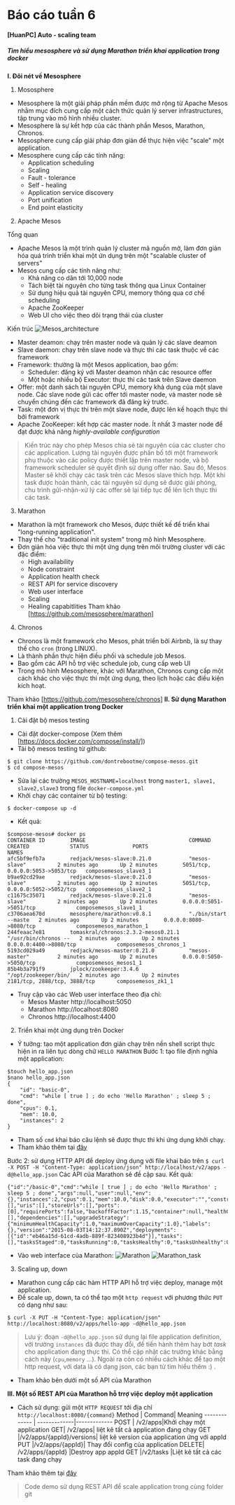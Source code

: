 # Báo cáo tuần 6
#### [HuanPC] Auto - scaling team
##### Tìm hiểu mesosphere và sử dụng Marathon  triển khai  application  trong  docker

**I.  Đôi nét về Mesosphere**

1.	Mososphere

- Mesosphere là một giải pháp phần mềm được mở rộng từ Apache Mesos nhằm  mục đích  cung cấp một cách thức quản lý server infrastructures, tập trung vào mô hình nhiều cluster.
- Mesosphere là sự kết hợp của các thành phần Mesos, Marathon, Chronos.
- Mesosphere cung cấp giải pháp đơn giản để thực hiện việc "scale" một application.
- Mesosphere cung cấp các tính năng:
	- Application scheduling 
	- Scaling
	- Fault - tolerance 
	- Self - healing
	- Application service discovery
	- Port unification
	- End point elasticity

2. Apache Mesos

Tổng quan
- Apache Mesos là một trình quản lý cluster mã nguồn mở, làm đơn giản hóa quá trình triển khai một ứn dụng trên một "scalable cluster of servers" 
- Mesos cung cấp các tính năng như:
	- Khả năng co dãn tới 10,000 node
	- Tách biệt tài nguyên cho từng task thông qua Linux Container
	- Sử dụng hiệu quả tài nguyên CPU, memory thông qua cơ chế scheduling
	- Apache ZooKeeper
	- Web UI cho việc theo dõi trạng thái của cluster

Kiến trúc
![Mesos_architecture]()
- Master deamon:  chạy trên master node và quản lý các slave deamon
- Slave daemon: chạy trên slave node và thực thi các task thuộc về các framework
- Framework: thường là một Mesos application, bao gồm:
	- Scheduler: đăng ký với Master deamon nhận các resource offer
	- Một hoặc nhiều bộ Executor: thực thi các task trên Slave daemon
- Offer: một danh sách tài nguyên CPU, memory khả dụng của một slave node. Các slave node gửi các offer tới master node, và master node sẽ chuyển chúng đến các framework đã đăng ký trước.
- Task: một đơn vị thực thi trên một slave node, được lên kế hoạch thực thi bởi framework
-  Apache ZooKeeper: kết hợp các master node. Ít nhất 3 master node để đạt được khả năng *highly-available configuration*
> Kiến trúc này cho phép Mesos chia sẻ  tài nguyên của các cluster cho các application.
> Lượng tài nguyên được phân bố tới một framework phụ thuộc vào các policy được thiết lập trên master node, và bộ framework scheduler sẽ quyết định sử dụng  offer nào. Sau đó, Mesos Master sẽ khởi chạy các task trên các Mesos slave thích hợp. Một khi task được hoàn thành, các tài nguyên sử dụng sẽ được giải phóng, chu trình gửi-nhận-xử lý các offer sẽ lại tiếp tục để lên lịch thực thi các task.


3. Marathon

- Marathon là một framework cho Mesos, được thiết kế để triển khai "long-running application".
-  Thay thế cho "traditional init system" trong mô hình Mesosphere.
- Đơn giản hóa việc thực thi một ứng dụng trên môi trường cluster với các đặc điểm:
	- High availability
	- Node constraint
	- Application health check
	- REST API for service discovery
	- Web user interface
	- Scaling
	- Healing capabitlities
Tham khảo [https://github.com/mesosphere/marathon]

4. Chronos

- Chronos là một framework cho Mesos, phát triển bởi Airbnb, là sự thay thế cho `cron` (trong LINUX). 
- Là thành phần thực  hiện điều phối và schedule job Mesos.
- Bao gồm các API hỗ trợ việc schedule job,  cung cấp web UI
- Trong mô hình Mesosphere, khác với Marathon, Chronos cung cấp một cách khác cho việc thực thi một ứng dụng, theo lịch hoặc các điều kiện kích hoạt.

Tham khảo [https://github.com/mesosphere/chronos]
**II. Sử dụng Marathon triển khai một application trong  Docker**
1. Cài đặt bộ mesos testing
- Cài đặt docker-compose (Xem thêm [https://docs.docker.com/compose/install/])
- Tải bộ mesos testing từ github:
```
$ git clone https://github.com/dontrebootme/compose-mesos.git
$ cd compose-mesos
```
- Sửa lại các trường `MESOS_HOSTNAME=localhost`  trong `master1, slave1, slave2,slave3` trong file `docker-compose.yml` 
- Khởi chạy các container từ bộ testing:
```
$ docker-compose up -d
```
- Kết quả:
```
$compose-mesos# docker ps 
CONTAINER ID        IMAGE                                 COMMAND                CREATED             STATUS              PORTS                              NAMES
afc5bf9efb7a        redjack/mesos-slave:0.21.0            "mesos-slave"          2 minutes ago       Up 2 minutes        5051/tcp, 0.0.0.0:5053->5053/tcp   composemesos_slave3_1     
b9ae92cd29ae        redjack/mesos-slave:0.21.0            "mesos-slave"          2 minutes ago       Up 2 minutes        5051/tcp, 0.0.0.0:5052->5052/tcp   composemesos_slave2_1     
c11675c35071        redjack/mesos-slave:0.21.0            "mesos-slave"          2 minutes ago       Up 2 minutes        0.0.0.0:5051->5051/tcp             composemesos_slave1_1     
c3706aea670d        mesosphere/marathon:v0.8.1            "./bin/start --maste   2 minutes ago       Up 2 minutes        0.0.0.0:8080->8080/tcp             composemesos_marathon_1   
244feaac7e81        tomaskral/chronos:2.3.2-mesos0.21.1   "/usr/bin/chronos --   2 minutes ago       Up 2 minutes        0.0.0.0:4400->8080/tcp             composemesos_chronos_1    
5193cd029a49        redjack/mesos-master:0.21.0           "mesos-master"         2 minutes ago       Up 2 minutes        0.0.0.0:5050->5050/tcp             composemesos_mesos1_1     
85b4b3a791f9        jplock/zookeeper:3.4.6                "/opt/zookeeper/bin/   2 minutes ago       Up 2 minutes        2181/tcp, 2888/tcp, 3888/tcp       composemesos_zk1_1     
```
- Truy cập vào các Web user interface theo địa chỉ:
	- Mesos Master	http://localhost:5050
	- Marathon	http://localhost:8080
	- Chronos	http://localhost:4400

2. Triển khai một ứng dụng trên Docker
- Ý tưởng: tạo một application đơn giản chạy trên nền shell script thực hiện in ra liên tục dòng chữ `HELLO MARATHON`
Bước 1: tạo file định nghĩa một application: 
```
$touch hello_app.json
$nano hello_app.json 
{
    "id": "basic-0",
    "cmd": "while [ true ] ; do echo 'Hello Marathon' ; sleep 5 ; done",
    "cpus": 0.1,
    "mem": 10.0,
    "instances": 2
}
```
- Tham số `cmd` khai báo câu lệnh sẽ được thực thi khi ứng dụng khởi chạy.
- Tham khảo thêm tại [đây](https://mesosphere.github.io/marathon/docs/application-basics.html)

Bước 2: sử dụng HTTP API để deploy ứng dụng với file khai báo trên
`$ curl -X POST -H "Content-Type: application/json" http://localhost/v2/apps -d@hello_app.json`
Các API của Marathon sẽ đề cập sau.
Kết quả:
```
{"id":"/basic-0","cmd":"while [ true ] ; do echo 'Hello Marathon' ; sleep 5 ; done","args":null,"user":null,"env":{},"instances":2,"cpus":0.1,"mem":10.0,"disk":0.0,"executor":"","constraints":[],"uris":[],"storeUrls":[],"ports":[0],"requirePorts":false,"backoffFactor":1.15,"container":null,"healthChecks":[],"dependencies":[],"upgradeStrategy":{"minimumHealthCapacity":1.0,"maximumOverCapacity":1.0},"labels":{},"version":"2015-08-03T14:12:37.890Z","deployments":[{"id":"eb46a15d-61cd-4adb-889f-823408923b4d"}],"tasks":[],"tasksStaged":0,"tasksRunning":0,"tasksHealthy":0,"tasksUnhealthy":0,"backoffSeconds":1,"maxLaunchDelaySeconds":3600}
```
- Vào web interface của Marathon:
![Marathon]()
![Marathon_task]()
3. Scaling up, down
- Marathon cung cấp các hàm HTTP API hỗ trợ việc deploy, manage một application.
- Để scale up, down, ta có thể tạo một `http request` với phương thức `PUT` có dạng như sau:
```
$ curl -X PUT -H "Content-Type: application/json" http://localhost:8080/v2/apps/hello-app -d@hello_app.json
```

> Lưu ý:  đoạn `-d@hello_app.json` sử dụng lại file application definition, với trường `instances` đã được thay đổi, để tiến hành thêm hay bớt *task* cho application đang thực thi. Có thể cập nhật các trường khác bằng cách này (`cpu`,`memory` ...).
> Ngoài ra còn có nhiều cách khác để tạo một http request, với data là có dạng json, các bạn từ tìm hiểu thêm :) .

- Tham khảo bên dưới một số API của Marathon

**III. Một số REST API của Marathon  hỗ trrợ việc  deploy một application** 
- Cách sử dụng: gửi một `HTTP REQUEST` tới địa chỉ `http://localhost:8080/{command}` 
Method | Command| Meaning
------------- | -------------|-------------
POST  | /v2/apps|Khởi chạy một application
GET| /v2/apps| liệt kê tất cả application đang chạy
GET |/v2/apps/{appId}/versions| liệt kê version của application ứng với appId
PUT |/v2/apps/{appId}| Thay đổi config của application
DELETE| /v2/apps/{appId} |Destroy app appId
GET |/v2/tasks |Liệt kê tất cả các task đang chạy

Tham khảo thêm tại [đây](https://mesosphere.github.io/marathon/docs/rest-api.html#put-v2-apps-appid)

>Code demo sử dụng REST API để scale application trong cùng folder git
